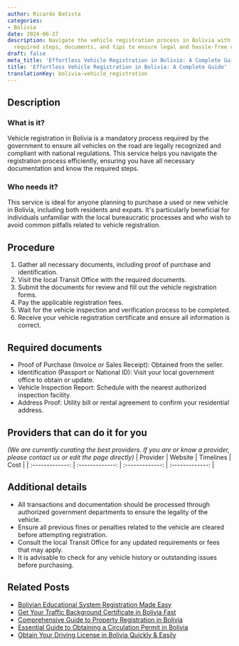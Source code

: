 ```yaml
---
author: Ricardo Batista
categories:
- Bolivia
date: 2024-06-27
description: Navigate the vehicle registration process in Bolivia with ease. Learn
  required steps, documents, and tips to ensure legal and hassle-free registration.
draft: false
meta_title: 'Effortless Vehicle Registration in Bolivia: A Complete Guide'
title: 'Effortless Vehicle Registration in Bolivia: A Complete Guide'
translationKey: bolivia-vehicle_registration
---
```



## Description
### What is it?
Vehicle registration in Bolivia is a mandatory process required by the government to ensure all vehicles on the road are legally recognized and compliant with national regulations. This service helps you navigate the registration process efficiently, ensuring you have all necessary documentation and know the required steps.

### Who needs it?
This service is ideal for anyone planning to purchase a used or new vehicle in Bolivia, including both residents and expats. It's particularly beneficial for individuals unfamiliar with the local bureaucratic processes and who wish to avoid common pitfalls related to vehicle registration.

## Procedure

1. Gather all necessary documents, including proof of purchase and identification.
2. Visit the local Transit Office with the required documents.
3. Submit the documents for review and fill out the vehicle registration forms.
4. Pay the applicable registration fees.
5. Wait for the vehicle inspection and verification process to be completed.
6. Receive your vehicle registration certificate and ensure all information is correct.


## Required documents

- Proof of Purchase (Invoice or Sales Receipt): Obtained from the seller.
- Identification (Passport or National ID): Visit your local government office to obtain or update.
- Vehicle Inspection Report: Schedule with the nearest authorized inspection facility.
- Address Proof: Utility bill or rental agreement to confirm your residential address.


## Providers that can do it for you
_(We are currently curating the best providers. If you are or know a provider, please contact us or edit the page directly)_
| Provider        |     Website     |     Timelines    |       Cost      |
| :-------------: | :-------------: |  :-------------: | :-------------: |

## Additional details

- All transactions and documentation should be processed through authorized government departments to ensure the legality of the vehicle.
- Ensure all previous fines or penalties related to the vehicle are cleared before attempting registration.
- Consult the local Transit Office for any updated requirements or fees that may apply.
- It is advisable to check for any vehicle history or outstanding issues before purchasing.




## Related Posts

- [Bolivian Educational System Registration Made Easy](https://tramitit.com/guides/bolivia/educational_system_registration/)
- [Get Your Traffic Background Certificate in Bolivia Fast](https://tramitit.com/guides/bolivia/traffic_background_certificate/)
- [Comprehensive Guide to Property Registration in Bolivia](https://tramitit.com/guides/bolivia/property_registration/)
- [Essential Guide to Obtaining a Circulation Permit in Bolivia](https://tramitit.com/guides/bolivia/circulation_permit/)
- [Obtain Your Driving License in Bolivia Quickly & Easily](https://tramitit.com/guides/bolivia/driving_license/)
